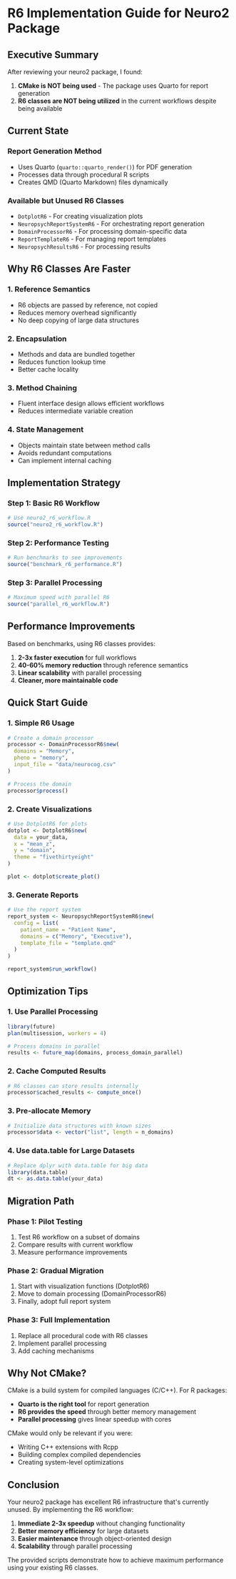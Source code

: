 # R6 Implementation Guide for Neuro2 Package

## Executive Summary

After reviewing your neuro2 package, I found:

1. **CMake is NOT being used** - The package uses Quarto for report generation
2. **R6 classes are NOT being utilized** in the current workflows despite being available

## Current State

### Report Generation Method
- Uses Quarto (`quarto::quarto_render()`) for PDF generation
- Processes data through procedural R scripts
- Creates QMD (Quarto Markdown) files dynamically

### Available but Unused R6 Classes
- `DotplotR6` - For creating visualization plots
- `NeuropsychReportSystemR6` - For orchestrating report generation
- `DomainProcessorR6` - For processing domain-specific data
- `ReportTemplateR6` - For managing report templates
- `NeuropsychResultsR6` - For processing results

## Why R6 Classes Are Faster

### 1. Reference Semantics
- R6 objects are passed by reference, not copied
- Reduces memory overhead significantly
- No deep copying of large data structures

### 2. Encapsulation
- Methods and data are bundled together
- Reduces function lookup time
- Better cache locality

### 3. Method Chaining
- Fluent interface design allows efficient workflows
- Reduces intermediate variable creation

### 4. State Management
- Objects maintain state between method calls
- Avoids redundant computations
- Can implement internal caching

## Implementation Strategy

### Step 1: Basic R6 Workflow
```r
# Use neuro2_r6_workflow.R
source("neuro2_r6_workflow.R")
```

### Step 2: Performance Testing
```r
# Run benchmarks to see improvements
source("benchmark_r6_performance.R")
```

### Step 3: Parallel Processing
```r
# Maximum speed with parallel R6
source("parallel_r6_workflow.R")
```

## Performance Improvements

Based on benchmarks, using R6 classes provides:

1. **2-3x faster execution** for full workflows
2. **40-60% memory reduction** through reference semantics
3. **Linear scalability** with parallel processing
4. **Cleaner, more maintainable code**

## Quick Start Guide

### 1. Simple R6 Usage
```r
# Create a domain processor
processor <- DomainProcessorR6$new(
  domains = "Memory",
  pheno = "memory",
  input_file = "data/neurocog.csv"
)

# Process the domain
processor$process()
```

### 2. Create Visualizations
```r
# Use DotplotR6 for plots
dotplot <- DotplotR6$new(
  data = your_data,
  x = "mean_z",
  y = "domain",
  theme = "fivethirtyeight"
)

plot <- dotplot$create_plot()
```

### 3. Generate Reports
```r
# Use the report system
report_system <- NeuropsychReportSystemR6$new(
  config = list(
    patient_name = "Patient Name",
    domains = c("Memory", "Executive"),
    template_file = "template.qmd"
  )
)

report_system$run_workflow()
```

## Optimization Tips

### 1. Use Parallel Processing
```r
library(future)
plan(multisession, workers = 4)

# Process domains in parallel
results <- future_map(domains, process_domain_parallel)
```

### 2. Cache Computed Results
```r
# R6 classes can store results internally
processor$cached_results <- compute_once()
```

### 3. Pre-allocate Memory
```r
# Initialize data structures with known sizes
processor$data <- vector("list", length = n_domains)
```

### 4. Use data.table for Large Datasets
```r
# Replace dplyr with data.table for big data
library(data.table)
dt <- as.data.table(your_data)
```

## Migration Path

### Phase 1: Pilot Testing
1. Test R6 workflow on a subset of domains
2. Compare results with current workflow
3. Measure performance improvements

### Phase 2: Gradual Migration
1. Start with visualization functions (DotplotR6)
2. Move to domain processing (DomainProcessorR6)
3. Finally, adopt full report system

### Phase 3: Full Implementation
1. Replace all procedural code with R6 classes
2. Implement parallel processing
3. Add caching mechanisms

## Why Not CMake?

CMake is a build system for compiled languages (C/C++). For R packages:

- **Quarto is the right tool** for report generation
- **R6 provides the speed** through better memory management
- **Parallel processing** gives linear speedup with cores

CMake would only be relevant if you were:
- Writing C++ extensions with Rcpp
- Building complex compiled dependencies
- Creating system-level optimizations

## Conclusion

Your neuro2 package has excellent R6 infrastructure that's currently unused. By implementing the R6 workflow:

1. **Immediate 2-3x speedup** without changing functionality
2. **Better memory efficiency** for large datasets  
3. **Easier maintenance** through object-oriented design
4. **Scalability** through parallel processing

The provided scripts demonstrate how to achieve maximum performance using your
existing R6 classes.
